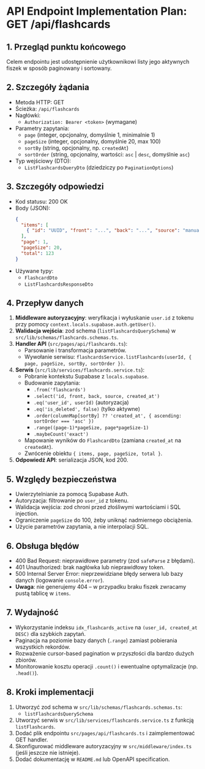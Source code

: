 # API Endpoint Implementation Plan: GET /api/flashcards

## 1. Przegląd punktu końcowego
Celem endpointu jest udostępnienie użytkownikowi listy jego aktywnych fiszek w sposób paginowany i sortowany.

## 2. Szczegóły żądania
- Metoda HTTP: GET
- Ścieżka: `/api/flashcards`
- Nagłówki:
  - `Authorization: Bearer <token>` (wymagane)
- Parametry zapytania:
  - `page` (integer, opcjonalny, domyślnie 1, minimalnie 1)
  - `pageSize` (integer, opcjonalny, domyślnie 20, max 100)
  - `sortBy` (string, opcjonalny, np. `createdAt`)
  - `sortOrder` (string, opcjonalny, wartości: `asc` | `desc`, domyślnie `asc`)
- Typ wejściowy (DTO):
  - `ListFlashcardsQueryDto` (dziedziczy po `PaginationOptions`)

## 3. Szczegóły odpowiedzi
- Kod statusu: 200 OK
- Body (JSON):
  ```json
  {
    "items": [
      { "id": "UUID", "front": "...", "back": "...", "source": "manual|ai-full|ai-edited", "createdAt": "timestamp" }
    ],
    "page": 1,
    "pageSize": 20,
    "total": 123
  }
  ```
- Używane typy:
  - `FlashcardDto`
  - `ListFlashcardsResponseDto`

## 4. Przepływ danych
1. **Middleware autoryzacyjny**: weryfikacja i wyłuskanie `user.id` z tokenu przy pomocy `context.locals.supabase.auth.getUser()`.
2. **Walidacja wejścia**: zod schema (`listFlashcardsQuerySchema`) w `src/lib/schemas/flashcards.schemas.ts`.
3. **Handler API** (`src/pages/api/flashcards.ts`):
   - Parsowanie i transformacja parametrów.
   - Wywołanie serwisu: `flashcardsService.listFlashcards(userId, { page, pageSize, sortBy, sortOrder })`.
4. **Serwis** (`src/lib/services/flashcards.service.ts`):
   - Pobranie kontekstu Supabase z `locals.supabase`.
   - Budowanie zapytania:
     - `.from('flashcards')`
     - `.select('id, front, back, source, created_at')`
     - `.eq('user_id', userId)` (autoryzacja)
     - `.eq('is_deleted', false)` (tylko aktywne)
     - `.order(columnMap[sortBy] ?? 'created_at', { ascending: sortOrder === 'asc' })`
     - `.range((page-1)*pageSize, page*pageSize-1)`
     - `.maybeCount('exact')`
   - Mapowanie wyników do `FlashcardDto` (zamiana `created_at` na `createdAt`).
   - Zwrócenie obiektu `{ items, page, pageSize, total }`.
5. **Odpowiedź API**: serializacja JSON, kod 200.

## 5. Względy bezpieczeństwa
- Uwierzytelnianie za pomocą Supabase Auth.
- Autoryzacja: filtrowanie po `user_id` z tokenu.
- Walidacja wejścia: zod chroni przed złośliwymi wartościami i SQL injection.
- Ograniczenie `pageSize` do 100, żeby uniknąć nadmiernego obciążenia.
- Użycie parametrów zapytania, a nie interpolacji SQL.

## 6. Obsługa błędów
- 400 Bad Request: nieprawidłowe parametry (zod `safeParse` z błędami).
- 401 Unauthorized: brak nagłówka lub nieprawidłowy token.
- 500 Internal Server Error: nieprzewidziane błędy serwera lub bazy danych (logowanie `console.error`).
- **Uwaga**: nie generujemy 404 – w przypadku braku fiszek zwracamy pustą tablicę w `items`.

## 7. Wydajność
- Wykorzystanie indeksu `idx_flashcards_active` na `(user_id, created_at DESC)` dla szybkich zapytań.
- Paginacja na poziomie bazy danych (`.range`) zamiast pobierania wszystkich rekordów.
- Rozważenie cursor-based pagination w przyszłości dla bardzo dużych zbiorów.
- Monitorowanie kosztu operacji `.count()` i ewentualne optymalizacje (np. `.head()`).

## 8. Kroki implementacji
1. Utworzyć zod schema w `src/lib/schemas/flashcards.schemas.ts`:
   - `listFlashcardsQuerySchema`
2. Utworzyć serwis w `src/lib/services/flashcards.service.ts` z funkcją `listFlashcards`.
3. Dodać plik endpointu `src/pages/api/flashcards.ts` i zaimplementować GET handler.
4. Skonfigurować middleware autoryzacyjny w `src/middleware/index.ts` (jeśli jeszcze nie istnieje).
5. Dodać dokumentację w `README.md` lub OpenAPI specification.